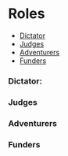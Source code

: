 # Roles
 - [Dictator](#Dictator)
 - [Judges](#Judges)
 - [Adventurers](#Adventurers)
 - [Funders](#Funders)

### Dictator:

### Judges

### Adventurers

### Funders

